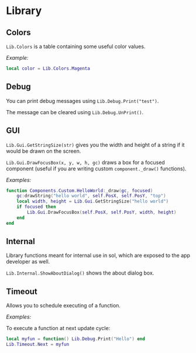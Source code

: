 
# Library

## Colors

`Lib.Colors` is a table containing some useful color values.

*Example:*

```lua
local color = Lib.Colors.Magenta
```

## Debug

You can print debug messages using `Lib.Debug.Print("test")`.

The message can be cleared using `Lib.Debug.UnPrint()`.

## GUI

`Lib.Gui.GetStringSize(str)` gives you the width and height of a string if it would be drawn on the screen.

`Lib.Gui.DrawFocusBox(x, y, w, h, gc)` draws a box for a focused component (useful if you are writing custom `component._draw()` functions).

*Examples:*

```lua
function Components.Custom.HelloWorld:_draw(gc, focused)
    gc:drawString("hello world", self.PosX, self.PosY, "top")
    local width, height = Lib.Gui.GetStringSize("hello world")
    if focused then
        Lib.Gui.DrawFocusBox(self.PosX, self.PosY, width, height)
    end
end
```

## Internal

Library functions meant for internal use in sol, which are exposed to the app developer as well.

`Lib.Internal.ShowAboutDialog()` shows the about dialog box.

## Timeout

Allows you to schedule executing of a function.

*Examples:*

To execute a function at next update cycle:

```lua
local myfun = function() Lib.Debug.Print("Hello") end
Lib.Timeout.Next = myfun
```
